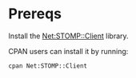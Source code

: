 Prereqs
=======

Install the [Net:STOMP::Client](http://search.cpan.org/~lcons/Net-STOMP-Client-0.9.4/) 
library.

CPAN users can install it by running:

    cpan Net:STOMP::Client



